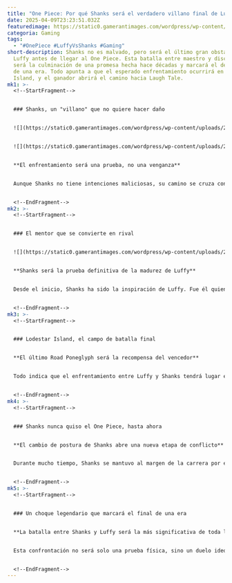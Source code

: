 ```yaml
---
title: "One Piece: Por qué Shanks será el verdadero villano final de Luffy, explicado"
date: 2025-04-09T23:23:51.032Z
featuredimage: https://static0.gamerantimages.com/wordpress/wp-content/uploads/2025/04/one-piece-luffy-vs-shanks-final-villain.jpg?q=49&fit=crop&w=1140&h=&dpr=2
categoria: Gaming
tags:
  - "#OnePiece #LuffyVsShanks #Gaming"
short-description: Shanks no es malvado, pero será el último gran obstáculo de
  Luffy antes de llegar al One Piece. Esta batalla entre maestro y discípulo
  será la culminación de una promesa hecha hace décadas y marcará el desenlace
  de una era. Todo apunta a que el esperado enfrentamiento ocurrirá en Lodestar
  Island, y el ganador abrirá el camino hacia Laugh Tale.
mk1: >-
  <!--StartFragment-->


  ### Shanks, un "villano" que no quiere hacer daño


  ![](https://static0.gamerantimages.com/wordpress/wp-content/uploads/2025/01/shanks-film-red-one-piece.png?q=49&fit=crop&w=750&h=422&dpr=2)


  ![](https://static0.gamerantimages.com/wordpress/wp-content/uploads/2024/12/shanks-one-piece.png?q=49&fit=crop&w=750&h=422&dpr=2)


  **El enfrentamiento será una prueba, no una venganza**


  Aunque Shanks no tiene intenciones maliciosas, su camino se cruza con el de Luffy ahora que ambos persiguen el mismo objetivo: el One Piece. Tras la caída de Kaido, Shanks declaró abiertamente que estaba listo para buscar el tesoro, posicionándose directamente en oposición al protagonista. Aunque su papel no será el de un villano clásico, en el contexto de la historia de Luffy, quien se interponga entre él y su meta se convierte automáticamente en un antagonista.


  <!--EndFragment-->
mk2: >-
  <!--StartFragment-->


  ### El mentor que se convierte en rival


  ![](https://static0.gamerantimages.com/wordpress/wp-content/uploads/2025/02/shanks-sad-one-piece.jpg?q=49&fit=crop&w=750&h=422&dpr=2)


  **Shanks será la prueba definitiva de la madurez de Luffy**


  Desde el inicio, Shanks ha sido la inspiración de Luffy. Fue él quien le dio el sombrero de paja y quien lo motivó a convertirse en un gran pirata. Sin embargo, también dejó claro que Luffy debía superar su nivel antes de devolverle el sombrero. Ahora que ambos están cerca del final de su camino, es lógico que Shanks se convierta en el último muro que Luffy debe escalar antes de llegar a Laugh Tale. Esta lucha simbolizará el paso definitivo de Luffy hacia el trono del Rey de los Piratas.


  <!--EndFragment-->
mk3: >-
  <!--StartFragment-->


  ### Lodestar Island, el campo de batalla final


  **El último Road Poneglyph será la recompensa del vencedor**


  Todo indica que el enfrentamiento entre Luffy y Shanks tendrá lugar en *Lodestar Island*, el punto previo a Laugh Tale. Allí, Shanks se interpondrá, no por codicia, sino porque considera que solo un digno sucesor de Roger debe continuar el viaje. El Road Poneglyph final será el trofeo de esa batalla, y con él, el acceso al mayor misterio del mundo: el One Piece.


  <!--EndFragment-->
mk4: >-
  <!--StartFragment-->


  ### Shanks nunca quiso el One Piece, hasta ahora


  **El cambio de postura de Shanks abre una nueva etapa de conflicto**


  Durante mucho tiempo, Shanks se mantuvo al margen de la carrera por el One Piece. Incluso Buggy lo acusó de rendirse tras la muerte de Roger. Pero el reciente giro en sus intenciones cambia por completo la dinámica. Ahora, Shanks parece haber entendido que su rol no es simplemente proteger la paz, sino empujar al nuevo rey a probar su valía. Enfrentar a Luffy será tanto una misión como un acto de respeto por su crecimiento.


  <!--EndFragment-->
mk5: >-
  <!--StartFragment-->


  ### Un choque legendario que marcará el final de una era


  **La batalla entre Shanks y Luffy será la más significativa de toda la serie**


  Esta confrontación no será solo una prueba física, sino un duelo ideológico entre dos piratas que representan generaciones distintas. Mientras Luffy encarna el futuro y la libertad total, Shanks simboliza el legado y la responsabilidad. Su batalla será un punto de inflexión en la historia, el momento donde el pasado y el presente chocan para definir el futuro del mundo. Pase lo que pase, este será el enfrentamiento más esperado por los fans y probablemente el más emotivo de toda la saga.


  <!--EndFragment-->
---
```

